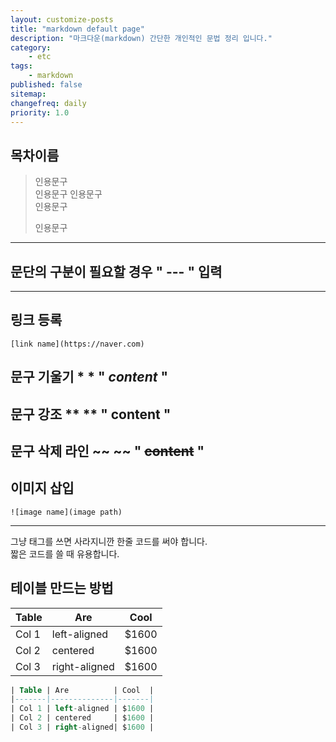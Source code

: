 ```yaml
---
layout: customize-posts
title: "markdown default page"
description: "마크다운(markdown) 간단한 개인적인 문법 정리 입니다."
category:
    - etc
tags:
    - markdown
published: false
sitemap:
changefreq: daily
priority: 1.0
---
```


## 목차이름

> 인용문구  
> 인용문구
> 인용문구  
> 인용문구
>
> 인용문구

---

## 문단의 구분이 필요할 경우 " --- " 입력

---

## 링크 등록 
```
[link name](https://naver.com)
```

## 문구 기울기     * *      " *content* "

## 문구 강조      ** ** " **content** "

## 문구 삭제 라인 ~~ ~~ " ~~content~~ "

## 이미지 삽입 

```
![image name](image path)
```
---

그냥 태그<a>를 쓰면 사라지니깐 한줄 코드를 써야</a> 합니다.  
짧은 코드를 쓸 때 유용합니다.

## 테이블 만드는 방법  

| Table | Are          | Cool  |
|-------|--------------|-------|
| Col 1 | left-aligned | $1600 |
| Col 2 | centered     | $1600 |
| Col 3 | right-aligned| $1600 |

```sql
| Table | Are          | Cool  |
|-------|--------------|-------|
| Col 1 | left-aligned | $1600 |
| Col 2 | centered     | $1600 |
| Col 3 | right-aligned| $1600 |
```


